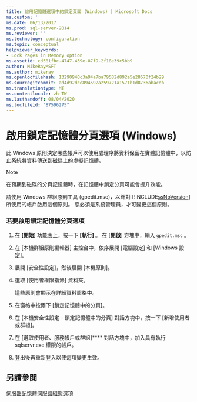 ```yaml
---
title: 啟用記憶體選項中的鎖定頁面 (Windows) | Microsoft Docs
ms.custom: ''
ms.date: 06/13/2017
ms.prod: sql-server-2014
ms.reviewer: ''
ms.technology: configuration
ms.topic: conceptual
helpviewer_keywords:
- Lock Pages in Memory option
ms.assetid: cd581fbc-4747-439e-87f9-2f18e39c5bb9
author: MikeRayMSFT
ms.author: mikeray
ms.openlocfilehash: 13290940c3a94a7ba79582d892a5e28670f24b29
ms.sourcegitcommit: ad4d92dce894592a259721a1571b1d8736abacdb
ms.translationtype: MT
ms.contentlocale: zh-TW
ms.lasthandoff: 08/04/2020
ms.locfileid: "87596275"
---
```

# <a name="enable-the-lock-pages-in-memory-option-windows"></a>啟用鎖定記憶體分頁選項 (Windows)
  此 Windows 原則決定哪些帳戶可以使用處理序將資料保留在實體記憶體中，以防止系統將資料傳送到磁碟上的虛擬記憶體。  
  
> [!NOTE]  
>  在預期到磁碟的分頁記憶體時，在記憶體中鎖定分頁可能會提升效能。  
  
 請使用 Windows 群組原則工具 (gpedit.msc)，以針對 [!INCLUDE[ssNoVersion](../../includes/ssnoversion-md.md)]所使用的帳戶啟用這個原則。 您必須是系統管理員，才可變更這個原則。  
  
### <a name="to-enable-the-lock-pages-in-memory-option"></a>若要啟用鎖定記憶體分頁選項  
  
1.  在 **[開始]** 功能表上，按一下 **[執行]** 。 在 [**開啟**] 方塊中，輸入 `gpedit.msc` 。  
  
2.  在 [本機群組原則編輯器] 主控台中，依序展開 [電腦設定] 和 [Windows 設定]。  
  
3.  展開 [安全性設定]，然後展開 [本機原則]。  
  
4.  選取 [使用者權限指派] 資料夾。  
  
     這些原則會顯示在詳細資料窗格中。  
  
5.  在窗格中按兩下 [鎖定記憶體中的分頁]。  
  
6.  在 [本機安全性設定 - 鎖定記憶體中的分頁] 對話方塊中，按一下 [新增使用者或群組]。  
  
7.  在 [選取使用者、服務帳戶或群組]**** 對話方塊中，加入具有執行 sqlservr.exe 權限的帳戶。  
  
8.  登出後再重新登入以使這項變更生效。  
  
## <a name="see-also"></a>另請參閱  
 [伺服器記憶體伺服器組態選項](server-memory-server-configuration-options.md)  
  
  

